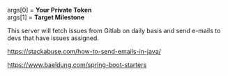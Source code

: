 args[0] = **Your Private Token**  
args[1] = **Target Milestone**  

This server will fetch issues from Gitlab on daily basis and send e-mails to devs that have issues assigned.

https://stackabuse.com/how-to-send-emails-in-java/

https://www.baeldung.com/spring-boot-starters
 